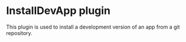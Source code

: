 # InstallDevApp plugin

This plugin is used to install a development version of an app from a git repository. 